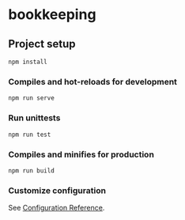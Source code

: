 # bookkeeping

## Project setup
```
npm install
```

### Compiles and hot-reloads for development
```
npm run serve
```

### Run unittests
```
npm run test
```

### Compiles and minifies for production
```
npm run build
```

### Customize configuration
See [Configuration Reference](https://cli.vuejs.org/config/).
